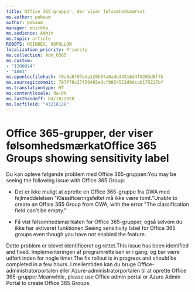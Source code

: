 ```yaml
---
title: Office 365-grupper, der viser følsomhedsmærkat
ms.author: pebaum
author: pebaum
manager: mnirkhe
ms.audience: Admin
ms.topic: article
ROBOTS: NOINDEX, NOFOLLOW
localization_priority: Priority
ms.collection: Adm_O365
ms.custom:
- "1200024"
- "4803"
ms.openlocfilehash: f0c8a8f07eda120b67a0adb34516d4f0203d6f7b
ms.sourcegitcommit: 797f78c27f50485edcf9854552d9dcab175227bf
ms.translationtype: HT
ms.contentlocale: da-DK
ms.lasthandoff: 04/10/2020
ms.locfileid: "43218128"
---
```

# <a name="office-365-groups-showing-sensitivity-label"></a><span data-ttu-id="e67d3-102">Office 365-grupper, der viser følsomhedsmærkat</span><span class="sxs-lookup"><span data-stu-id="e67d3-102">Office 365 Groups showing sensitivity label</span></span>

<span data-ttu-id="e67d3-103">Du kan opleve følgende problem med Office 365-gruppen:</span><span class="sxs-lookup"><span data-stu-id="e67d3-103">You may be seeing the following issue with Office 365 Group:</span></span>

- <span data-ttu-id="e67d3-104">Det er ikke muligt at oprette en Office 365-gruppe fra OWA med fejlmeddelelsen "Klassificeringsfeltet må ikke være tomt."</span><span class="sxs-lookup"><span data-stu-id="e67d3-104">Unable to create an Office 365 Group from OWA, with the error "The classification field can't be empty."</span></span>

- <span data-ttu-id="e67d3-105">Få vist følsomhedsmærkaten for Office 365-grupper, også selvom du ikke har aktiveret funktionen.</span><span class="sxs-lookup"><span data-stu-id="e67d3-105">Seeing sensitivity label for Office 365 groups even though you have not enabled the feature.</span></span>

<span data-ttu-id="e67d3-106">Dette problem er blevet identificeret og rettet.</span><span class="sxs-lookup"><span data-stu-id="e67d3-106">This issue has been identified and fixed.</span></span> <span data-ttu-id="e67d3-107">Implementeringen af programrettelsen er i gang, og bør være udført inden for nogle timer.</span><span class="sxs-lookup"><span data-stu-id="e67d3-107">The fix rollout is in progress and should be completed in a few hours.</span></span> <span data-ttu-id="e67d3-108">I mellemtiden kan du bruge Office-administratorportalen eller Azure-administratorportalen til at oprette Office 365-grupper.</span><span class="sxs-lookup"><span data-stu-id="e67d3-108">Meanwhile, please use Office admin portal or Azure Admin Portal to create Office 365 Groups.</span></span>  
